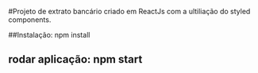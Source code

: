 #Projeto de extrato bancário criado em ReactJs com a ultiliação do styled components.

##Instalação: npm install
## rodar aplicação: npm start  
